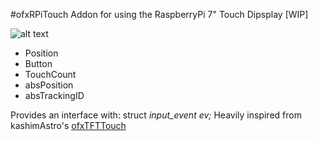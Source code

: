 #ofxRPiTouch
Addon for using the RaspberryPi 7" Touch Dipsplay [WIP]

![alt text][logo]

[logo]: https://github.com/apparentVJ/ofxRPiTouch/blob/master/image.jpg

* Position
* Button
* TouchCount
* absPosition
* absTrackingID

Provides an interface with: struct *input_event ev;*
Heavily inspired from kashimAstro's [ofxTFTTouch](https://github.com/kashimAstro/ofxTFTTouch)
